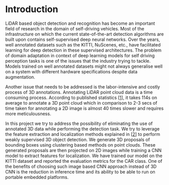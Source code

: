 # Introduction

LiDAR based object detection and recognition has become an important field of research in the domain of self-driving vehicles. Most of the infrastructure on which the current state-of-the-art detection algorithms are built upon contains self-supervised deep neural networks. Over the years, well annotated datasets such as the KITTI, NuScenes, etc., have facilitated learning for deep detection in these supervised architectures. The problem of domain adaptation in context of deep learning models for self driving perception tasks is one of the issues that the industry trying to tackle. Models trained on well annotated datasets might not always generalise well on a system with different hardware specifications despite data augmentation.

Another issue that needs to be addressed is the labor-intensive and costly process of 3D annotations. Annotating LiDAR point cloud data is a time consuming process. According to published statistics [[1](https://rgbd.cs.princeton.edu/paper.pdf)], it takes 114s on average to annotate a 3D point cloud which in comparison to 2-3 secs of time taken for annotating a 2D image is almost 40 times slower and requires more meticulousness. 

In this project we try to address the possibility of eliminating the use of annotated 3D data while performing the detection task. We try to leverage the feature extraction and localization methods explained in [[2](https://www.robots.ox.ac.uk/~vgg/publications/2016/Bilen16/bilen16.pdf)] to perform weakly supervised 3D object detection. We generate 3D proposals of bounding boxes using clustering based methods on point clouds. These generated proposals are then projected on 2D images while training a CNN model to extract features for localization. We have trained our model on the KITTI dataset and reported the evaluation metrics for the CAR class.  One of the benefits of choosing such image based CNN approach instead of 3D CNN is the reduction in inference time and its ability to be able to run on portable embedded platforms.